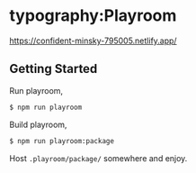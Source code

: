 # typography:Playroom
https://confident-minsky-795005.netlify.app/

## Getting Started

Run playroom,

```bash
$ npm run playroom
```

Build playroom,

```bash
$ npm run playroom:package
```

Host `.playroom/package/` somewhere and enjoy.
